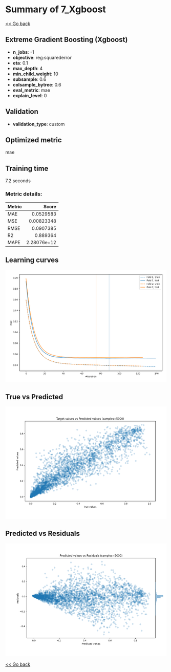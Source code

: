 # Summary of 7_Xgboost

[<< Go back](../README.md)


## Extreme Gradient Boosting (Xgboost)
- **n_jobs**: -1
- **objective**: reg:squarederror
- **eta**: 0.1
- **max_depth**: 4
- **min_child_weight**: 10
- **subsample**: 0.6
- **colsample_bytree**: 0.6
- **eval_metric**: mae
- **explain_level**: 0

## Validation
 - **validation_type**: custom

## Optimized metric
mae

## Training time

7.2 seconds

### Metric details:
| Metric   |       Score |
|:---------|------------:|
| MAE      | 0.0529583   |
| MSE      | 0.00823348  |
| RMSE     | 0.0907385   |
| R2       | 0.889364    |
| MAPE     | 2.28076e+12 |



## Learning curves
![Learning curves](learning_curves.png)
## True vs Predicted

![True vs Predicted](true_vs_predicted.png)


## Predicted vs Residuals

![Predicted vs Residuals](predicted_vs_residuals.png)



[<< Go back](../README.md)
